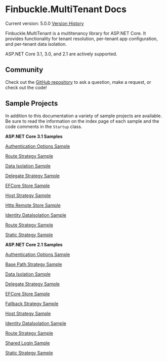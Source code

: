 # Finbuckle.MultiTenant Docs
Current version: 5.0.0
[Version History](https://github.com/Finbuckle/Finbuckle.MultiTenant/blob/master/CHANGELOG.md)

Finbuckle.MultiTenant is a multitenancy library for ASP.NET Core. It provides functionality for tenant resolution, per-tenant app configuration, and per-tenant data isolation.

ASP.NET Core 3.1, 3.0, and 2.1 are actively supported.

## Community
Check out the [GitHub repository](https://github.com/Finbuckle/Finbuckle.MultiTenant) to ask a question, make a request, or check out the code!

## Sample Projects
In addition to this documentation a variety of sample projects are available. Be sure to read the information on the index page of each sample and the code comments in the `Startup` class.

**ASP.NET Core 3.1 Samples**

[Authentication Options Sample](https://github.com/Finbuckle/Finbuckle.MultiTenant/tree/master/samples/ASP.NET%20Core%203/AuthenticationOptionsSample)

[Route Strategy Sample](https://github.com/Finbuckle/Finbuckle.MultiTenant/tree/master/samples/ASP.NET%20Core%203/RouteStrategySample)

[Data Isolation Sample](https://github.com/Finbuckle/Finbuckle.MultiTenant/tree/master/samples/ASP.NET%20Core%203/DataIsolationSample) 

[Delegate Strategy Sample](https://github.com/Finbuckle/Finbuckle.MultiTenant/tree/master/samples/ASP.NET%20Core%203/DelegateStrategySample)

[EFCore Store Sample](https://github.com/Finbuckle/Finbuckle.MultiTenant/tree/master/samples/ASP.NET%20Core%203/EFCoreStoreSample)

[Host Strategy Sample](https://github.com/Finbuckle/Finbuckle.MultiTenant/tree/master/samples/ASP.NET%20Core%203/HostStrategySample)

[Http Remote Store Sample](https://github.com/Finbuckle/Finbuckle.MultiTenant/tree/master/samples/ASP.NET%20Core%203/HttpRemoteStoreSample)

[Identity DataIsolation Sample](https://github.com/Finbuckle/Finbuckle.MultiTenant/tree/master/samples/ASP.NET%20Core%203/IdentityDataIsolationSample)

[Route Strategy Sample](https://github.com/Finbuckle/Finbuckle.MultiTenant/tree/master/samples/ASP.NET%20Core%203/RouteStrategySample)

[Static Strategy Sample](https://github.com/Finbuckle/Finbuckle.MultiTenant/tree/master/samples/ASP.NET%20Core%203/StaticStrategySample)

**ASP.NET Core 2.1 Samples**

[Authentication Options Sample](https://github.com/Finbuckle/Finbuckle.MultiTenant/tree/master/samples/ASP.NET%20Core%202/AuthenticationOptionsSample)

[Base Path Strategy Sample](https://github.com/Finbuckle/Finbuckle.MultiTenant/tree/master/samples/ASP.NET%20Core%202/BasePathStrategySample)

[Data Isolation Sample](https://github.com/Finbuckle/Finbuckle.MultiTenant/tree/master/samples/ASP.NET%20Core%202/DataIsolationSample) 

[Delegate Strategy Sample](https://github.com/Finbuckle/Finbuckle.MultiTenant/tree/master/samples/ASP.NET%20Core%202/DelegateStrategySample)

[EFCore Store Sample](https://github.com/Finbuckle/Finbuckle.MultiTenant/tree/master/samples/ASP.NET%20Core%202/EFCoreStoreSample)

[Fallback Strategy Sample](https://github.com/Finbuckle/Finbuckle.MultiTenant/tree/master/samples/ASP.NET%20Core%202/FallbackStrategySample)

[Host Strategy Sample](https://github.com/Finbuckle/Finbuckle.MultiTenant/tree/master/samples/ASP.NET%20Core%202/HostStrategySample)

[Identity DataIsolation Sample](https://github.com/Finbuckle/Finbuckle.MultiTenant/tree/master/samples/ASP.NET%20Core%202/IdentityDataIsolationSample)

[Route Strategy Sample](https://github.com/Finbuckle/Finbuckle.MultiTenant/tree/master/samples/ASP.NET%20Core%202/RouteStrategySample)  

[Shared Login Sample](https://github.com/Finbuckle/Finbuckle.MultiTenant/tree/master/samples/ASP.NET%20Core%202/SharedLoginSample)  

[Static Strategy Sample](https://github.com/Finbuckle/Finbuckle.MultiTenant/tree/master/samples/ASP.NET%20Core%202/StaticStrategySample)